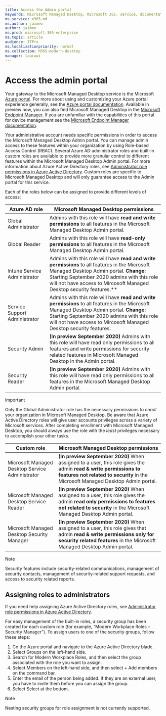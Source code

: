 ```yaml
---
title: Access the Admin portal
keywords: Microsoft Managed Desktop, Microsoft 365, service, documentation
ms.service: m365-md
ms.author: jaimeo
author: jaimeo
ms.prod: microsoft-365-enterprise
ms.topic: article
audience: ITPro
ms.localizationpriority: normal
ms.collection: M365-modern-desktop
manager: laurawi
---
```


# Access the admin portal

Your gateway to the Microsoft Managed Desktop service is the Microsoft [Azure portal](https://portal.azure.com). For more about using and customizing your Azure portal experience generally, see the [Azure portal documentation](https://docs.microsoft.com/azure/azure-portal/). Available in preview now, you can also find Microsoft Managed Desktop in the [Microsoft Endpoint Manager](https://endpoint.microsoft.com/). If you are unfamiliar with the capabilities of this portal for device management see the [Microsoft Endpoint Manager documentation](https://docs.microsoft.com/mem/).

Your administrative account needs specific permissions in order to access the Microsoft Managed Desktop Admin portal. You can manage admin access to these features within your organization by using Role-based Access Control (RBAC). Several Azure AD administrator roles and built-in custom roles are available to provide more granular control to different features within the Microsoft Managed Desktop Admin portal. For more information about Azure Active Directory roles, see [Administrator role permissions in Azure Active Directory](https://docs.microsoft.com/azure/active-directory/users-groups-roles/directory-assign-admin-roles). Custom roles are specific to Microsoft Managed Desktop and will only guarantee access to the Admin portal for this service.

Each of the roles below can be assigned to provide different levels of access:

|Azure AD role  |Microsoft Managed Desktop permissions  |
|---------|---------|
|Global Administrator     | Admins with this role will have **read and write permissions** to all features in the Microsoft Managed Desktop Admin portal.         |
|Global Reader     | Admins with this role will have **read-only permissions** to all features in the Microsoft Managed Desktop Admin portal.         |
|Intune Service Administrator     |  Admins with this role will have **read and write permissions** to all features in the Microsoft Managed Desktop Admin portal. **Change:** Starting September 2020 admins with this role will not have access to Mircosoft Managed Desktop security features.**       |
|Service Support Administrator     | Admins with this role will have **read and write permissions** to all features in the Microsoft Managed Desktop Admin portal. **Change:** Starting September 2020 admins with this role will not have access to Mircosoft Managed Desktop security features.         |
|Security Admin | **(In preview September 2020)** Admins with this role will have read only permissions to all features and write permissions for security related features in Microsoft Managed Desktop in the Admin portal. |
|Security Reader | **(In preview September 2020)**  Admins with this role will have read only permissions to all features in the Microsoft Managed Desktop Admin portal.|

> [!IMPORTANT]
> Only the Global Administrator role has the necessary permissions to *enroll* your organization in Microsoft Managed Desktop. Be aware that Azure Active Directory roles will give user accounts privileges across a variety of Microsoft services. After completing enrollment with Microsoft Managed Desktop, you should always use the role with the *least* privileges necessary to accomplish your other tasks.

 
|Custom role  |Microsoft Managed Desktop permissions  |
|---------|---------|
|Microsoft Managed Desktop Service Administrator  | **(In preview September 2020)** When assigned to a user, this role gives the admin **read & write permissions to features not related to security** in the Microsoft Managed Desktop Admin portal.  |
|Microsoft Managed Desktop Service Reader | **(In preview September 2020)** When assigned to a user, this role gives the admin **read only permissions to features not related to security** in the Microsoft Managed Desktop Admin portal. |
|Microsoft Managed Desktop Security Manager | **(In preview September 2020)** When assigned to a user, this role gives that admin **read & write permissions only for security related features** in the Microsoft Managed Desktop Admin portal.   |

> [!NOTE]
> Security features include security-related communications, management of security contacts, management of security-related support requests, and access to security related reports. 

## Assigning roles to administrators

If you need help assigning Azure Active Directory roles, see [Administrator role permissions in Azure Active Directory](https://docs.microsoft.com/azure/active-directory/users-groups-roles/directory-assign-admin-roles).

For easy management of the built-in roles, a security group has been created for each custom role (for example, “Modern Workplace Roles – Security Manager”). To assign users to one of the security groups, follow these steps:
1.	Go the Azure portal and navigate to the Azure Active Directory blade.
2.	Select Groups on the left-hand side.
3.	Search for Modern Workplace Roles, and then select the group associated with the role you want to assign. 
4.	Select Members on the left-hand side, and then select + Add members on the command bar.
5.	Enter the email of the person being added. If they are an external user, you have to invite them before you can assign the group.
6.	Select Select at the bottom.

> [!NOTE]
> Nesting security groups for role assignment is not currently supported. 
